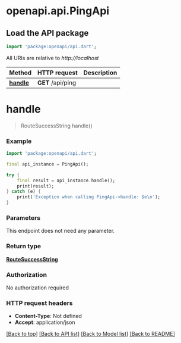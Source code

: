 # openapi.api.PingApi

## Load the API package
```dart
import 'package:openapi/api.dart';
```

All URIs are relative to *http://localhost*

Method | HTTP request | Description
------------- | ------------- | -------------
[**handle**](PingApi.md#handle) | **GET** /api/ping | 


# **handle**
> RouteSuccessString handle()



### Example
```dart
import 'package:openapi/api.dart';

final api_instance = PingApi();

try {
    final result = api_instance.handle();
    print(result);
} catch (e) {
    print('Exception when calling PingApi->handle: $e\n');
}
```

### Parameters
This endpoint does not need any parameter.

### Return type

[**RouteSuccessString**](RouteSuccessString.md)

### Authorization

No authorization required

### HTTP request headers

 - **Content-Type**: Not defined
 - **Accept**: application/json

[[Back to top]](#) [[Back to API list]](../README.md#documentation-for-api-endpoints) [[Back to Model list]](../README.md#documentation-for-models) [[Back to README]](../README.md)

